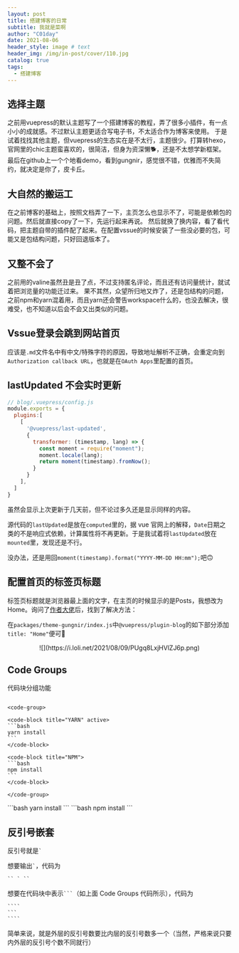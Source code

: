 ```yaml
---
layout: post
title: 搭建博客的日常
subtitle: 我就是菜啊
author: "C01day"
date: 2021-08-06
header_style: image # text
header_img: /img/in-post/cover/110.jpg
catalog: true
tags:
  - 搭建博客
---
```


## 选择主题
之前用vuepress的默认主题写了一个搭建博客的教程，弄了很多小插件，有一点小小的成就感。不过默认主题更适合写电子书，不太适合作为博客来使用。
于是试着找找其他主题，但vuepress的生态实在是不太行，主题很少。打算转hexo，官网里的chic主题蛮喜欢的，很简洁，但身为资深懒🐕，还是不太想学新框架。
最后在github上一个个地看demo，看到gungnir，感觉很不错，优雅而不失简约，就决定是你了，皮卡丘。

## 大自然的搬运工
在之前博客的基础上，按照文档弄了一下，主页怎么也显示不了，可能是依赖包的问题。然后就直接copy了一下，先运行起来再说。
然后就换了换内容，看了看代码，把主题自带的插件配了起来。在配置vssue的时候安装了一些没必要的包，可能又是包结构问题，只好回退版本了。

## 又整不会了
之前用的valine虽然丑是丑了点，不过支持匿名评论，而且还有访问量统计，就试着把浏览量的功能迁过来。
果不其然，众望所归地又炸了，还是包结构的问题，之前npm和yarn混着用，而且yarn还会警告workspace什么的，也没去解决，很难受，也不知道以后会不会又出类似的问题。

## Vssue登录会跳到网站首页
应该是`.md`文件名中有中文/特殊字符的原因，导致地址解析不正确，会重定向到`Authorization callback URL`，也就是在`OAuth Apps`里配置的首页。

## lastUpdated 不会实时更新
``` js
// blog/.vuepress/config.js
module.exports = {
  plugins:[
    [
      '@vuepress/last-updated', 
      {
        transformer: (timestamp, lang) => {
          const moment = require("moment");
          moment.locale(lang);
          return moment(timestamp).fromNow();
        }
      }
    ],
  ]
}
```
虽然会显示上次更新于几天前，但不论过多久还是显示同样的内容。

源代码的`lastUpdated`是放在`computed`里的，据 vue 官网上的解释，`Date`日期之类的不是响应式依赖，计算属性将不再更新。于是我试着将`lastUpdated`放在`mounted`里，发现还是不行。

没办法，还是用回`moment(timestamp).format("YYYY-MM-DD HH:mm");`吧🙃

## 配置首页的标签页标题
标签页标题就是浏览器最上面的文字，在主页的时候显示的是Posts，我想改为Home。询问了[作者大佬](https://zxh.io/)后，找到了解决方法：

在`packages/theme-gungnir/index.js`中`@vuepress/plugin-blog`的如下部分添加`title: "Home"`便可🤗
<div align=center>
![](https://i.loli.net/2021/08/09/PUgq8LxjHVlZJ6p.png)
</div>

## Code Groups
代码块分组功能

```` vue

<code-group>

<code-block title="YARN" active>
```bash
yarn install
```
</code-block>

<code-block title="NPM">
```bash
npm install
```
</code-block>

</code-group>

````

<code-group>

<code-block title="YARN" active>
```bash
yarn install
```
</code-block>

<code-block title="NPM">
```bash
npm install
```
</code-block>

</code-group>

## 反引号嵌套
反引号就是`` ` ``

想要输出`` ` ``，代码为
````
`` ` ``
````

想要在代码块中表示`` ``` ``（如上面 Code Groups 代码所示），代码为
`````
````
```
````
`````
简单来说，就是外层的反引号数要比内层的反引号数多一个（当然，严格来说只要内外层的反引号个数不同就行）

